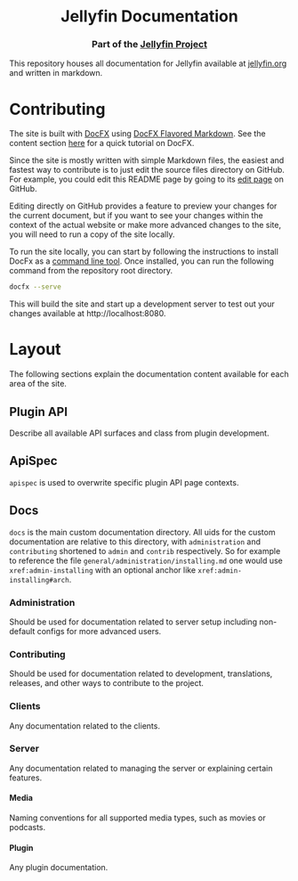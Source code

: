 <h1 align="center">Jellyfin Documentation</h1>
<h3 align="center">Part of the <a href="https://jellyfin.media">Jellyfin Project</a></h3>

This repository houses all documentation for Jellyfin available at [jellyfin.org](https://docs.jellyfin.org/) and written in markdown.

# Contributing

The site is built with [DocFX](https://dotnet.github.io/docfx/) using [DocFX Flavored Markdown](https://dotnet.github.io/docfx/spec/docfx_flavored_markdown.html). See the content section [here](https://dotnet.github.io/docfx/tutorial/docfx_getting_started.html) for a quick tutorial on DocFX.

Since the site is mostly written with simple Markdown files, the easiest and fastest way to contribute is to just edit the source files directory on GitHub. For example, you could edit this README page by going to its [edit page](https://github.com/jellyfin/jellyfin-docs/edit/master/README.md) on GitHub.

Editing directly on GitHub provides a feature to preview your changes for the current document, but if you want to see your changes within the context of the actual website or make more advanced changes to the site, you will need to run a copy of the site locally.

To run the site locally, you can start by following the instructions to install DocFx as a [command line tool](https://dotnet.github.io/docfx/tutorial/docfx_getting_started.html#2-use-docfx-as-a-command-line-tool). Once installed, you can run the following command from the repository root directory.

```bash
docfx --serve
```

This will build the site and start up a development server to test out your changes available at http://localhost:8080.

# Layout

The following sections explain the documentation content available for each area of the site.

## Plugin API

Describe all available API surfaces and class from plugin development.

## ApiSpec

`apispec` is used to overwrite specific plugin API page contexts.

## Docs

`docs` is the main custom documentation directory.
All uids for the custom documentation are relative to this directory, with `administration` and `contributing` shortened to `admin` and `contrib` respectively.
So for example to reference the file `general/administration/installing.md` one would use `xref:admin-installing` with an optional anchor like `xref:admin-installing#arch`.

### Administration

Should be used for documentation related to server setup including non-default configs for more advanced users.

### Contributing

Should be used for documentation related to development, translations, releases, and other ways to contribute to the project.

### Clients

Any documentation related to the clients.

### Server

Any documentation related to managing the server or explaining certain features.

#### Media

Naming conventions for all supported media types, such as movies or podcasts.

#### Plugin

Any plugin documentation.
